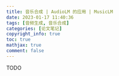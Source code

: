 ```yaml
---
title: 音乐合成 | AudioLM 的应用 | MusicLM
date: 2023-01-17 11:40:36
tags: [音频生成, 音乐合成]
categories: [论文笔记]
copyright_info: true
toc: true
mathjax: true
comment: false
---
```


TODO